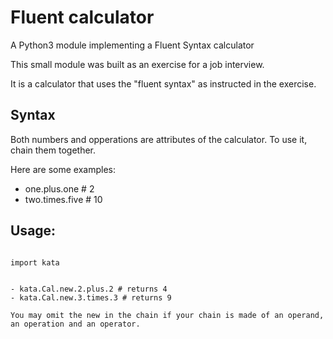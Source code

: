 # Fluent calculator

A Python3 module implementing a Fluent Syntax calculator

This small module was built as an exercise for a job interview.

It is a calculator that uses the "fluent syntax" as instructed in the exercise.

## Syntax

Both numbers and opperations are attributes of the calculator. To use it, chain them together.

Here are some examples:

- one.plus.one # 2
- two.times.five # 10



## Usage:


<pre><code>
import kata


- kata.Cal.new.2.plus.2 # returns 4
- kata.Cal.new.3.times.3 # returns 9

You may omit the new in the chain if your chain is made of an operand, an operation and an operator.


